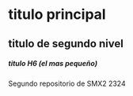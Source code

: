 # titulo principal

## titulo de segundo nivel

##### titulo H6 (el mas pequeño)


Segundo repositorio de SMX2 2324
